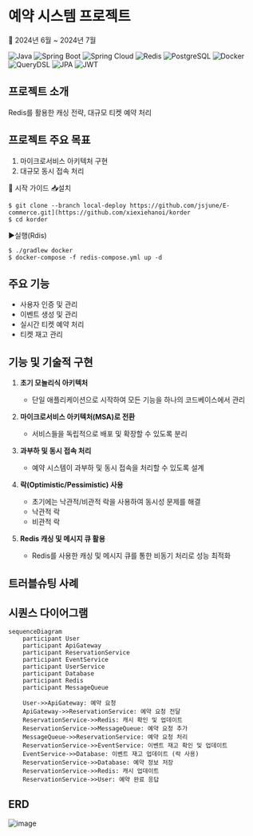# 예약 시스템 프로젝트 
:date: 2024년 6월 ~ 2024년 7월
 
![Java](https://img.shields.io/badge/Java-17-orange)
![Spring Boot](https://img.shields.io/badge/Spring%20Boot-3.3.1-brightgreen)
![Spring Cloud](https://img.shields.io/badge/Spring%20Cloud-%20-green)
![Redis](https://img.shields.io/badge/Redis-%20-red)
![PostgreSQL](https://img.shields.io/badge/PostgreSQL-%20-blue)
![Docker](https://img.shields.io/badge/Docker-%20-blue)
![QueryDSL](https://img.shields.io/badge/QueryDSL-%20-yellow)
![JPA](https://img.shields.io/badge/JPA-%20-lightgrey)
![JWT](https://img.shields.io/badge/JWT-%20-yellowgreen)

## 프로젝트 소개
Redis를 활용한 캐싱 전략, 대규모 티켓 예약 처리

## 프로젝트 주요 목표
1. 마이크로서비스 아키텍처 구현
2. 대규모 동시 접속 처리

🚀 시작 가이드
📥설치
```
$ git clone --branch local-deploy https://github.com/jsjune/E-commerce.git](https://github.com/xiexiehanoi/korder
$ cd korder
```

▶️실행(Rdis)
```
$ ./gradlew docker
$ docker-compose -f redis-compose.yml up -d
```

## 주요 기능
- 사용자 인증 및 관리
- 이벤트 생성 및 관리
- 실시간 티켓 예약 처리
- 티켓 재고 관리

## 기능 및 기술적 구현
1. **초기 모놀리식 아키텍처**
   - 단일 애플리케이션으로 시작하여 모든 기능을 하나의 코드베이스에서 관리

2. **마이크로서비스 아키텍처(MSA)로 전환**
   - 서비스들을 독립적으로 배포 및 확장할 수 있도록 분리

3. **과부하 및 동시 접속 처리**
   - 예약 시스템이 과부하 및 동시 접속을 처리할 수 있도록 설계

4. **락(Optimistic/Pessimistic) 사용**
   - 초기에는 낙관적/비관적 락을 사용하여 동시성 문제를 해결
   - 낙관적 락
   - 비관적 락

5. **Redis 캐싱 및 메시지 큐 활용**
   - Redis를 사용한 캐싱 및 메시지 큐를 통한 비동기 처리로 성능 최적화

## 트러블슈팅 사례

 

## 시퀀스 다이어그램
```mermaid
sequenceDiagram
    participant User
    participant ApiGateway
    participant ReservationService
    participant EventService
    participant UserService
    participant Database
    participant Redis
    participant MessageQueue

    User->>ApiGateway: 예약 요청
    ApiGateway->>ReservationService: 예약 요청 전달
    ReservationService->>Redis: 캐시 확인 및 업데이트
    ReservationService->>MessageQueue: 예약 요청 추가
    MessageQueue->>ReservationService: 예약 요청 처리
    ReservationService->>EventService: 이벤트 재고 확인 및 업데이트
    EventService->>Database: 이벤트 재고 업데이트 (락 사용)
    ReservationService->>Database: 예약 정보 저장
    ReservationService->>Redis: 캐시 업데이트
    ReservationService->>User: 예약 완료 응답
```

## ERD
![image](https://github.com/user-attachments/assets/0fd38778-4d6b-433a-8ef3-e29f9e563262)


